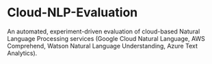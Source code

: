 # Cloud-NLP-Evaluation
An automated, experiment-driven evaluation of cloud-based Natural Language Processing services (Google Cloud Natural Language, AWS Comprehend, Watson Natural Language Understanding, Azure Text Analytics).
